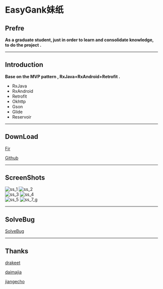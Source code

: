 EasyGank妹纸
==

## Prefre 

**As a graduate student, just in order to learn and consolidate knowledge, to do the project .**  

---

## Introduction

**Base on the MVP pattern , RxJava+RxAndroid+Retrofit .**

- RxJava
- RxAndroid
- Retrofit
- Okhttp
- Gson
- Glide
- Reservoir

---

## DownLoad

[Fir](http://fir.im/easygank)  

[Github](https://github.com/CaMnter/EasyGank/blob/master/app/EasyGank_v1.0_2016-01-16_Fir.apk)

---


## ScreenShots

![ss_1](https://github.com/CaMnter/EasyGank/raw/master/screenshots/ss_1.png) ![ss_2](https://github.com/CaMnter/EasyGank/raw/master/screenshots/ss_2.png)   
![ss_3](https://github.com/CaMnter/EasyGank/raw/master/screenshots/ss_3.png) ![ss_4](https://github.com/CaMnter/EasyGank/raw/master/screenshots/ss_4.png)  
![ss_5](https://github.com/CaMnter/EasyGank/raw/master/screenshots/ss_5.png) ![ss_7_g](https://github.com/CaMnter/EasyGank/raw/master/screenshots/ss_7_g.gif)


---

## SolveBug

[SolveBug](https://github.com/CaMnter/EasyGank/blob/master/md/SolveBug.md)  

---

## Thanks

[drakeet](https://github.com/drakeet)  

[daimajia](https://github.com/daimajia)  

[jiangecho](https://github.com/jiangecho)  




